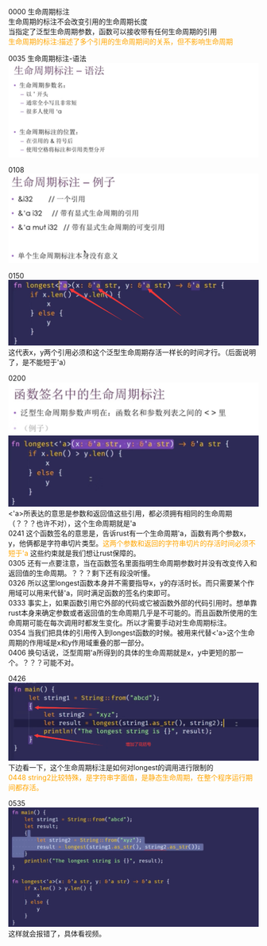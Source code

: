 0000 生命周期标注  
生命周期的标注不会改变引用的生命周期长度  
当指定了泛型生命周期参数，函数可以接收带有任何生命周期的引用  
<font color=orange>生命周期的标注:描述了多个引用的生命周期间的关系，但不影响生命周期</font> 

0035 生命周期标注-语法  
![](../images/2021-07-07-19-34-27.png)

0108 
![](../images/2021-07-07-19-37-39.png)

0150
![](../images/2021-07-07-19-43-07.png)
这代表x，y两个引用必须和这个泛型生命周期存活一样长的时间才行。（后面说明了，是不能短于'a）

0200
![](../images/2021-07-07-20-12-37.png)
![](../images/2021-07-07-20-13-20.png)
<'a>所表达的意思是参数和返回值这些引用，都必须拥有相同的生命周期（？？？也许不对），这个生命周期就是'a  
0241 这个函数签名的意思是，告诉rust有一个生命周期'a，函数有两个参数x，y，他俩都是字符串切片类型。<font color=orange>这两个参数和返回的字符串切片的存活时间必须不短于'a </font> 这些约束就是我们想让rust保障的。  
0305 还有一点要注意，当在函数签名里面指明生命周期参数时并没有改变传入和返回值的生命周期。？？？剩下还有段没听懂。  
0326 所以这里longest函数本身并不需要指导x，y的存活时长。而只需要某个作用域可以用来代替'a，同时满足函数的签名约束即可。  
0333 事实上，如果函数引用它外部的代码或它被函数外部的代码引用时。想单靠rust本身来确定参数或者返回值的生命周期几乎是不可能的。而且函数所使用的生命周期可能在每次调用时都发生变化。所以才需要手动对生命周期标注。  
0354 当我们把具体的引用传入到longest函数的时候。被用来代替<'a>这个生命周期的作用域是x和y作用域重叠的那一部分。  
0406 换句话说，泛型周期'a所得到的具体的生命周期就是x，y中更短的那一个。？？？可能不对。

0426 
![](../images/2021-07-07-20-37-25.png)
下边看一下，这个生命周期标注是如何对longest的调用进行限制的  
<font color=orange>0448 string2比较特殊，是字符串字面值，是静态生命周期，在整个程序运行期间都存活。</font> 

0535
![](../images/2021-07-07-20-41-49.png)
这样就会报错了，具体看视频。

